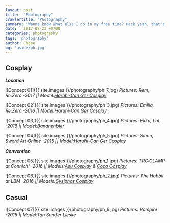 ```yaml
---
layout: post
title:  "Photography"
crawlertitle: "Photography"
summary: "Wanna know what else I do in my free time? Heck yeah, that's right, Photography! Besides trying to get the best spots at conventions, I also love to travel around and search for nice locations. I mostly shoot cosplayers, but sometimes also some casuals."
date:   2017-02-23 +0700
categories: photography
tags: 'photography'
author: Chase
bg: 'aside/ph.jpg'
---
```


## **Cosplay**

_**Location**_

![Concept 01]({{ site.images }}/photography/ph_7.jpg)
*Pictures: Rem, Re:Zero -2017 || Model:[Haruhi-Can Ger Cosplay](https://www.facebook.com/haruhican/)* 

![Concept 02]({{ site.images }}/photography/ph_3.jpg)
*Pictures: Emilia, Re:Zero -2016 || Model:[Haruhi-Can Ger Cosplay](https://www.facebook.com/haruhican/)* 

![Concept 03]({{ site.images }}/photography/ph_4.jpg)
*Pictures: Ekko, LoL -2016 || Model:[Bananenbier](https://www.facebook.com/Bananenbier/?fref=ts)* 

![Concept 04]({{ site.images }}/photography/ph_5.jpg)
*Pictures: Sinon, Sword Art Online -2015 || Model:[Haruhi-Can Ger Cosplay](https://www.facebook.com/haruhican/)* 

_**Convention**_

![Concept 05]({{ site.images }}/photography/ph_1.jpg)
*Pictures: TRC:CLAMP at Connichi -2016 || Models:[Asu Cosplay](https://www.facebook.com/Asus-Cosplays-1407436276190831/?ref=ts&fref=ts) & [Coca Cosplay](https://www.facebook.com/cocacosplay)*

![Concept 06]({{ site.images }}/photography/ph_2.jpg)
*Pictures: The Hobbit at LBM -2016 || Models:[Sysiphos Cosplay](https://www.facebook.com/SisyphosCosplay/?fref=ts)*

## **Casual**

![Concept 07]({{ site.images }}/photography/ph_6.jpg)
*Pictures: Vampire -2016 || Model:Tan Sander Lieske* 



